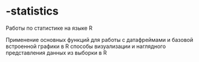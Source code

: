 # -statistics
Работы по статистике на языке R

Применение основных функций для работы с датафреймами и базовой встроенной графики в R
способы визуализации и наглядного представления данных из выборки в R
